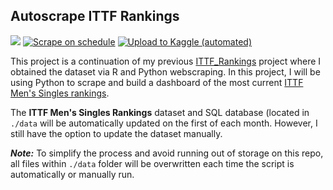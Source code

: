## Autoscrape ITTF Rankings

[![](https://img.shields.io/badge/-Dashboard-blue)](https://kenf1-ittf-autoscrape-app-8bze4y.streamlit.app/) [![Scrape on schedule](https://github.com/kenf1/ITTF-Autoscrape/actions/workflows/scrape.yml/badge.svg?branch=main)](https://github.com/kenf1/ITTF-Autoscrape/actions/workflows/scrape.yml) [![Upload to Kaggle (automated)](https://github.com/kenf1/ITTF-Autoscrape/actions/workflows/upload_auto.yml/badge.svg?branch=main)](https://github.com/kenf1/ITTF-Autoscrape/actions/workflows/upload_auto.yml)

This project is a continuation of my previous [ITTF_Rankings](https://github.com/kenf1/TT-DS/tree/main/Rankings) project where I obtained the dataset via R and Python webscraping. In this project, I will be using Python to scrape and build a dashboard of the most current [ITTF Men's Singles rankings](https://www.ittf.com/rankings/).

The __ITTF Men's Singles Rankings__ dataset and SQL database (located in `./data` will be automatically updated on the first of each month. However, I still have the option to update the dataset manually.

***Note:*** To simplify the process and avoid running out of storage on this repo, all files within `./data` folder will be overwritten each time the script is automatically or manually run.